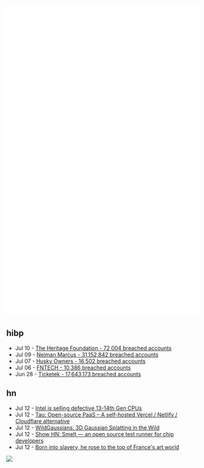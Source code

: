 ![Metrics](https://raw.githubusercontent.com/phixion/phixion/master/metrics.svg)

## hibp

<!--
for https://github.com/phixion/phixion/blob/main/.github/workflows/feeds.yml
-->
<!--START_SECTION:haveibeenpwnd-->
- Jul 10 - [The Heritage Foundation - 72,004 breached accounts](https://haveibeenpwned.com/PwnedWebsites#TheHeritageFoundation)
- Jul 09 - [Neiman Marcus - 31,152,842 breached accounts](https://haveibeenpwned.com/PwnedWebsites#NeimanMarcus)
- Jul 07 - [Husky Owners - 16,502 breached accounts](https://haveibeenpwned.com/PwnedWebsites#HuskyOwners)
- Jul 06 - [FNTECH - 10,386 breached accounts](https://haveibeenpwned.com/PwnedWebsites#RobloxDeveloperConference2024)
- Jun 28 - [Ticketek - 17,643,173 breached accounts](https://haveibeenpwned.com/PwnedWebsites#Ticketek)
<!--END_SECTION:haveibeenpwnd-->

## hn

<!--
for https://github.com/phixion/phixion/blob/main/.github/workflows/feeds.yml
-->
<!--START_SECTION:hn-->
- Jul 12 - [Intel is selling defective 13-14th Gen CPUs](https://alderongames.com/intel-crashes)
- Jul 12 - [Tau: Open-source PaaS – A self-hosted Vercel / Netlify / Cloudflare alternative](https://github.com/taubyte/tau)
- Jul 12 - [WildGaussians: 3D Gaussian Splatting in the Wild](https://arxiv.org/abs/2407.08447)
- Jul 12 - [Show HN: Smelt — an open source test runner for chip developers](https://silogy-io.github.io/smelt/)
- Jul 12 - [Born into slavery, he rose to the top of France's art world](https://www.washingtonpost.com/entertainment/art/2024/07/12/guillaume-lethiere-exhibition-life/)
<!--END_SECTION:hn-->

<!--
for https://yhype.me
-->
![](https://hit.yhype.me/github/profile?user_id=13013670)
